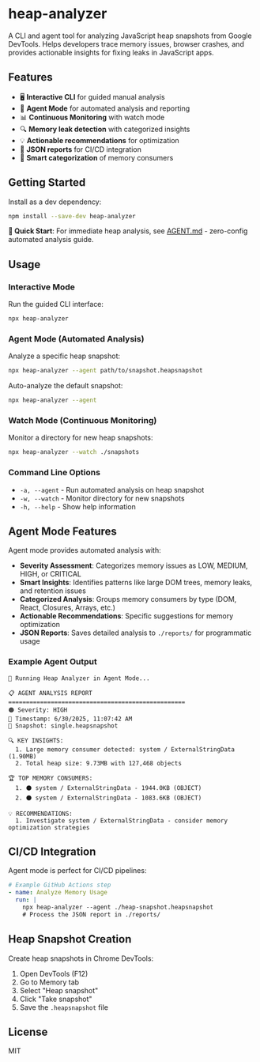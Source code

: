 # heap-analyzer

A CLI and agent tool for analyzing JavaScript heap snapshots from Google DevTools. Helps developers trace memory issues, browser crashes, and provides actionable insights for fixing leaks in JavaScript apps.

## Features

- 🖥️ **Interactive CLI** for guided manual analysis
- 🤖 **Agent Mode** for automated analysis and reporting
- 📊 **Continuous Monitoring** with watch mode
- 🔍 **Memory leak detection** with categorized insights
- 💡 **Actionable recommendations** for optimization
- 📁 **JSON reports** for CI/CD integration
- 🎯 **Smart categorization** of memory consumers

## Getting Started

Install as a dev dependency:

```sh
npm install --save-dev heap-analyzer
```

**🚀 Quick Start**: For immediate heap analysis, see [AGENT.md](./AGENT.md) - zero-config automated analysis guide.

## Usage

### Interactive Mode

Run the guided CLI interface:

```sh
npx heap-analyzer
```

### Agent Mode (Automated Analysis)

Analyze a specific heap snapshot:

```sh
npx heap-analyzer --agent path/to/snapshot.heapsnapshot
```

Auto-analyze the default snapshot:

```sh
npx heap-analyzer --agent
```

### Watch Mode (Continuous Monitoring)

Monitor a directory for new heap snapshots:

```sh
npx heap-analyzer --watch ./snapshots
```

### Command Line Options

- `-a, --agent` - Run automated analysis on heap snapshot
- `-w, --watch` - Monitor directory for new snapshots
- `-h, --help` - Show help information

## Agent Mode Features

Agent mode provides automated analysis with:

- **Severity Assessment**: Categorizes memory issues as LOW, MEDIUM, HIGH, or CRITICAL
- **Smart Insights**: Identifies patterns like large DOM trees, memory leaks, and retention issues
- **Categorized Analysis**: Groups memory consumers by type (DOM, React, Closures, Arrays, etc.)
- **Actionable Recommendations**: Specific suggestions for memory optimization
- **JSON Reports**: Saves detailed analysis to `./reports/` for programmatic usage

### Example Agent Output

```
🤖 Running Heap Analyzer in Agent Mode...

📋 AGENT ANALYSIS REPORT
==================================================
🟠 Severity: HIGH
📅 Timestamp: 6/30/2025, 11:07:42 AM
📁 Snapshot: single.heapsnapshot

🔍 KEY INSIGHTS:
  1. Large memory consumer detected: system / ExternalStringData (1.90MB)
  2. Total heap size: 9.73MB with 127,468 objects

🏆 TOP MEMORY CONSUMERS:
  1. ⚫ system / ExternalStringData - 1944.0KB (OBJECT)
  2. ⚫ system / ExternalStringData - 1083.6KB (OBJECT)

💡 RECOMMENDATIONS:
  1. Investigate system / ExternalStringData - consider memory optimization strategies
```

## CI/CD Integration

Agent mode is perfect for CI/CD pipelines:

```yaml
# Example GitHub Actions step
- name: Analyze Memory Usage
  run: |
    npx heap-analyzer --agent ./heap-snapshot.heapsnapshot
    # Process the JSON report in ./reports/
```

## Heap Snapshot Creation

Create heap snapshots in Chrome DevTools:

1. Open DevTools (F12)
2. Go to Memory tab
3. Select "Heap snapshot"
4. Click "Take snapshot"
5. Save the `.heapsnapshot` file

## License

MIT
